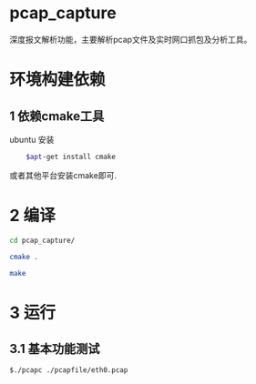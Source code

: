 # pcap_capture

深度报文解析功能，主要解析pcap文件及实时网口抓包及分析工具。


# 环境构建依赖

## 1 依赖cmake工具

ubuntu 安装
```bash
    $apt-get install cmake
```

或者其他平台安装cmake即可.


# 2 编译

```bash
cd pcap_capture/

cmake .

make
```


# 3 运行

## 3.1 基本功能测试
```bash
$./pcapc ./pcapfile/eth0.pcap

```
